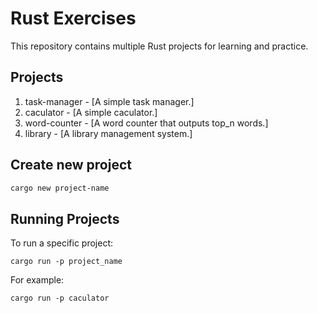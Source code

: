 # Rust Exercises

This repository contains multiple Rust projects for learning and practice.

## Projects

1. task-manager - [A simple task manager.]
2. caculator - [A simple caculator.]
3. word-counter - [A word counter that outputs top_n words.]
4. library - [A library management system.]

## Create new project

```bash
cargo new project-name
```

## Running Projects

To run a specific project:

```
cargo run -p project_name
```

For example:

```
cargo run -p caculator
```
